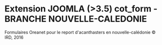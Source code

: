# Extension JOOMLA (>3.5) cot_form - BRANCHE NOUVELLE-CALEDONIE
Formulaires Oreanet pour le report d'acanthasters en nouvelle-calédonie
© IRD, 2016
